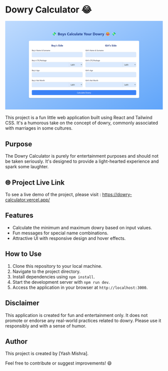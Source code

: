 # Dowry Calculator 😂

<img src="src/assets/Screenshot (426).png">

This project is a fun little web application built using React and Tailwind CSS. It's a humorous take on the concept of dowry, commonly associated with marriages in some cultures.

## Purpose

The Dowry Calculator is purely for entertainment purposes and should not be taken seriously. It's designed to provide a light-hearted experience and spark some laughter.


## 🌐 Project Live Link

To see a live demo of the project, please visit : https://dowry-calculator.vercel.app/

## Features

- Calculate the minimum and maximum dowry based on input values.
- Fun messages for special name combinations.
- Attractive UI with responsive design and hover effects.

## How to Use

1. Clone this repository to your local machine.
2. Navigate to the project directory.
3. Install dependencies using `npm install`.
4. Start the development server with `npm run dev`.
5. Access the application in your browser at `http://localhost:3000`.

## Disclaimer

This application is created for fun and entertainment only. It does not promote or endorse any real-world practices related to dowry. Please use it responsibly and with a sense of humor.

## Author

This project is created by [Yash Mishra].

Feel free to contribute or suggest improvements! 😄
